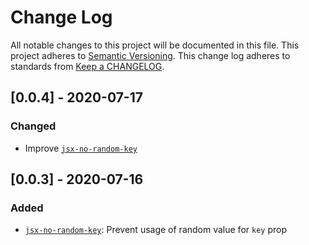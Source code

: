 # Change Log
All notable changes to this project will be documented in this file.
This project adheres to [Semantic Versioning](http://semver.org/).
This change log adheres to standards from [Keep a CHANGELOG](http://keepachangelog.com).

## [0.0.4] - 2020-07-17

### Changed
* Improve [`jsx-no-random-key`][]

## [0.0.3] - 2020-07-16

### Added
* [`jsx-no-random-key`][]: Prevent usage of random value for `key` prop


[`jsx-no-random-key`]: docs/rules/jsx-no-random-key.md
